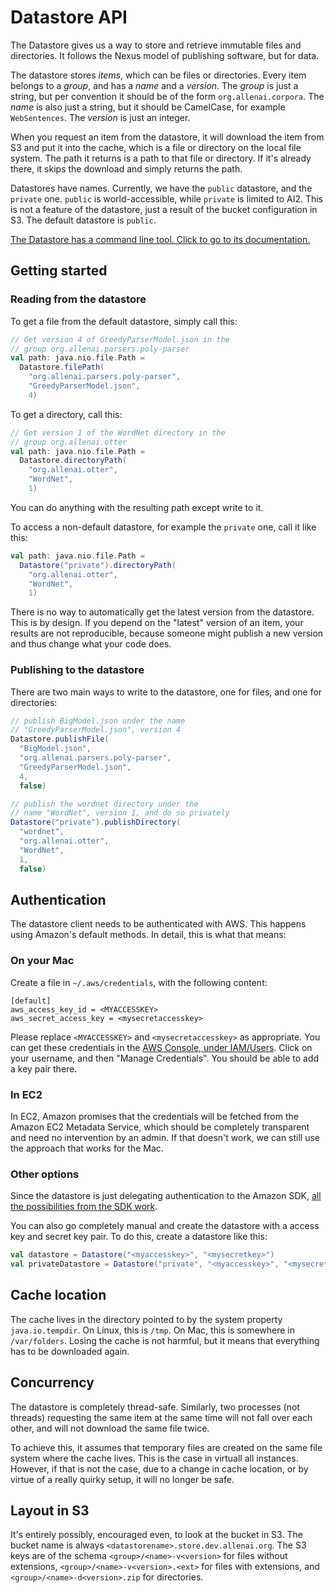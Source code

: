 # Datastore API

The Datastore gives us a way to store and retrieve immutable files and directories. It follows the Nexus model of publishing software, but for data.

The datastore stores *items*, which can be files or directories. Every item belongs to a *group*, and has a *name* and a *version*. The *group* is just a string, but per convention it should be of the form `org.allenai.corpora`. The *name* is also just a string, but it should be CamelCase, for example `WebSentences`. The *version* is just an integer.

When you request an item from the datastore, it will download the item from S3 and put it into the cache, which is a file or directory on the local file system. The path it returns is a path to that file or directory. If it's already there, it skips the download and simply returns the path.

Datastores have names. Currently, we have the `public` datastore, and the `private` one. `public` is world-accessible, while `private` is limited to AI2. This is not a feature of the datastore, just a result of the bucket configuration in S3. The default datastore is `public`.

[The Datastore has a command line tool. Click to go to its documentation.](../datastore-cli/README.md)

## Getting started

### Reading from the datastore

To get a file from the default datastore, simply call this:
```scala
// Get version 4 of GreedyParserModel.json in the
// group org.allenai.parsers.poly-parser
val path: java.nio.file.Path =
  Datastore.filePath(
    "org.allenai.parsers.poly-parser",
    "GreedyParserModel.json",
    4)
```

To get a directory, call this:
```scala
// Get version 1 of the WordNet directory in the
// group org.allenai.otter
val path: java.nio.file.Path =
  Datastore.directoryPath(
    "org.allenai.otter",
    "WordNet",
    1)
```

You can do anything with the resulting path except write to it.

To access a non-default datastore, for example the `private` one, call it like this:
```scala
val path: java.nio.file.Path =
  Datastore("private").directoryPath(
    "org.allenai.otter",
    "WordNet",
    1)
```

There is no way to automatically get the latest version from the datastore. This is by design. If you depend on the "latest" version of an item, your results are not reproducible, because someone might publish a new version and thus change what your code does.

### Publishing to the datastore

There are two main ways to write to the datastore, one for files, and one for directories:
```scala
// publish BigModel.json under the name
// "GreedyParserModel.json", version 4
Datastore.publishFile(
  "BigModel.json",
  "org.allenai.parsers.poly-parser",
  "GreedyParserModel.json",
  4,
  false)

// publish the wordnet directory under the
// name "WordNet", version 1, and do so privately
Datastore("private").publishDirectory(
  "wordnet",
  "org.allenai.otter",
  "WordNet",
  1,
  false)
```

## Authentication

The datastore client needs to be authenticated with AWS. This happens using Amazon's default methods. In detail, this is what that means:

### On your Mac

Create a file in `~/.aws/credentials`, with the following content:

```
[default]
aws_access_key_id = <MYACCESSKEY>
aws_secret_access_key = <mysecretaccesskey>
```

Please replace `<MYACCESSKEY>` and `<mysecretaccesskey>` as appropriate. You can get these credentials in the [AWS Console, under IAM/Users](https://console.aws.amazon.com/iam/home?region=us-west-2#users). Click on your username, and then "Manage Credentials". You should be able to add a key pair there.

### In EC2

In EC2, Amazon promises that the credentials will be fetched from the Amazon EC2 Metadata Service, which should be completely transparent and need no intervention by an admin. If that doesn't work, we can still use the approach that works for the Mac.

### Other options

Since the datastore is just delegating authentication to the Amazon SDK, [all the possibilities from the SDK work](http://docs.aws.amazon.com/AWSJavaSDK/latest/javadoc/com/amazonaws/services/s3/AmazonS3Client.html#AmazonS3Client()).

You can also go completely manual and create the datastore with a access key and secret key pair. To do this, create a datastore like this:
```scala
val datastore = Datastore("<myaccesskey>", "<mysecretkey>")
val privateDatastore = Datastore("private", "<myaccesskey>", "<mysecretkey>")
```


## Cache location

The cache lives in the directory pointed to by the system property `java.io.tempdir`. On Linux, this is `/tmp`. On Mac, this is somewhere in `/var/folders`. Losing the cache is not harmful, but it means that everything has to be downloaded again.

## Concurrency

The datastore is completely thread-safe. Similarly, two processes (not threads) requesting the same item at the same time will not fall over each other, and will not download the same file twice.

To achieve this, it assumes that temporary files are created on the same file system where the cache lives. This is the case in virtuall all instances. However, if that is not the case, due to a change in cache location, or by virtue of a really quirky setup, it will no longer be safe.

## Layout in S3

It's entirely possibly, encouraged even, to look at the bucket in S3. The bucket name is always `<datastorename>.store.dev.allenai.org`. The S3 keys are of the schema `<group>/<name>-v<version>` for files without extensions, `<group>/<name>-v<version>.<ext>` for files with extensions, and `<group>/<name>-d<version>.zip` for directories. 
